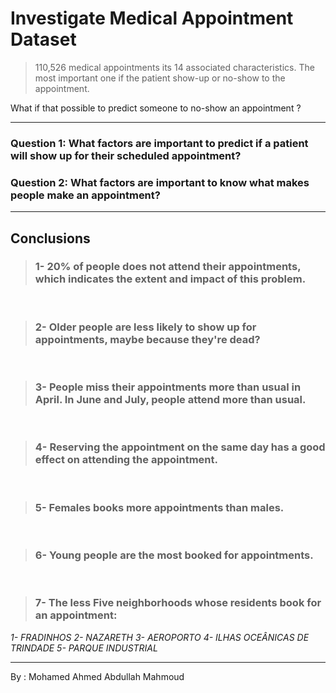 # Investigate Medical Appointment Dataset
> 110,526 medical appointments its 14 associated characteristics. The most important one if the patient show-up or no-show to the appointment.

What if that possible to predict someone to no-show an appointment ?

<hr>

### **Question 1: What factors are important to predict if a patient will show up for their scheduled appointment?**

### **Question 2: What factors are important to know what makes people make an appointment?**

<hr></hr>

## Conclusions

> ### 1- 20% of people does not attend their appointments, which indicates the extent and impact of this problem.

<br>

> ### 2- Older people are less likely to show up for appointments, maybe because they're dead?

<br>

> ### 3- People miss their appointments more than usual in April. In June and July, people attend more than usual.

<br>

> ### 4- Reserving the appointment on the same day has a good effect on attending the appointment.

<br>

> ### 5- Females books more appointments than males.

<br>

> ### 6- Young people are the most booked for appointments.

<br>

> ### 7- The less Five neighborhoods whose residents book for an appointment:

*1- FRADINHOS
2- NAZARETH
3- AEROPORTO
4- ILHAS OCEÂNICAS DE TRINDADE
5- PARQUE INDUSTRIAL*

<hr></hr>


By : Mohamed Ahmed Abdullah Mahmoud
